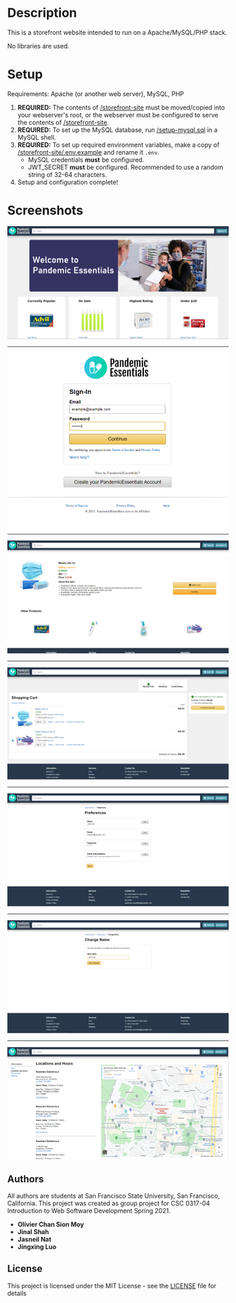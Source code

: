 # Description

This is a storefront website intended to run on a Apache/MySQL/PHP stack.

No libraries are used.

# Setup

Requirements:
Apache (or another web server),
MySQL,
PHP

1. **REQUIRED:** The contents of [/storefront-site](storefront-site) must be moved/copied into your webserver's root, or the webserver must be configured to serve the contents of [/storefront-site](storefront-site).
2. **REQUIRED:** To set up the MySQL database, run [/setup-mysql.sql](setup-mysql.sql) in a MySQL shell.
3. **REQUIRED:** To set up required environment variables, make a copy of [/storefront-site/.env.example](storefront-site/.env.example) and rename it `.env`.
    - MySQL credentials **must** be configured.
    - JWT_SECRET **must** be configured. Recommended to use a random string of 32-64 characters.
4. Setup and configuration complete!

# Screenshots

![Screenshot](screenshots/screen1.PNG)
___
![Screenshot](screenshots/screen2.PNG)
___
![Screenshot](screenshots/screen3.PNG)
___
![Screenshot](screenshots/screen4.PNG)
___
![Screenshot](screenshots/screen5.PNG)
___
![Screenshot](screenshots/screen6.PNG)
___
![Screenshot](screenshots/screen7.PNG)

## Authors

All authors are students at San Francisco State University, San Francisco, California.
This project was created as group project for CSC 0317-04 Introduction to Web Software Development Spring 2021.

* **Olivier Chan Sion Moy**
* **Jinal Shah**
* **Jasneil Nat**
* **Jingxing Luo**

## License

This project is licensed under the MIT License - see the [LICENSE](LICENSE) file for details
